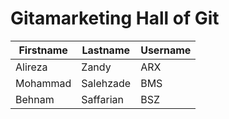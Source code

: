 # Gitamarketing Hall of Git

| Firstname | Lastname | Username |
| ----------- | ----------- | ----------- |
| Alireza | Zandy | ARX |
| Mohammad | Salehzade | BMS |
| Behnam | Saffarian | BSZ |
